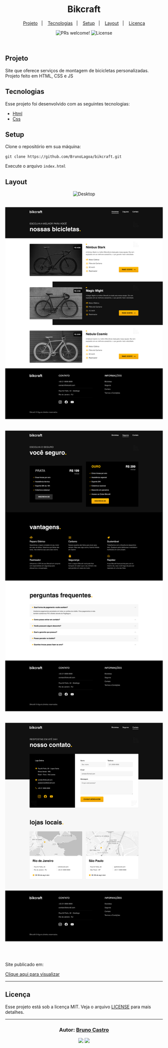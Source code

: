 <h1 align="center">
    Bikcraft
</h1>

<p align="center">
  <a href="#sobre">Projeto</a>&nbsp;&nbsp;&nbsp;|&nbsp;&nbsp;&nbsp;
  <a href="#tecnologias">Tecnologias</a>&nbsp;&nbsp;&nbsp;|&nbsp;&nbsp;&nbsp;
  <a href="#setup">Setup</a>&nbsp;&nbsp;&nbsp;|&nbsp;&nbsp;&nbsp;
  <a href="#layout">Layout</a>&nbsp;&nbsp;&nbsp;|&nbsp;&nbsp;&nbsp;
  <a href="#licença">Licença</a>
</p>

<p align="center">
 <img src="https://img.shields.io/static/v1?label=PRs&message=welcome&color=15C3D6&labelColor=000000" alt="PRs welcome!" />

  <img alt="License" src="https://img.shields.io/static/v1?label=license&message=MIT&color=15C3D6&labelColor=000000">
</p>

<br>

## Projeto

Site que oferece serviços de montagem de bicicletas personalizadas. Projeto feito em HTML, CSS e JS

## Tecnologias

Esse projeto foi desenvolvido com as seguintes tecnologias:

- [Html](https://www.w3schools.com/html)
- [Css](https://www.w3schools.com/css/default.asp)
  

## Setup

Clone o repositório em sua máquina:

`git clone https://github.com/BrunoLagoa/bikcraft.git`

Execute o arquivo `index.html`

## Layout

<div align="center">
    <img alt="Desktop" title="#Desktop" src="images/mocks/index.png" width="680px" />
</div>
<br/><br/>
<div align="center">
    <img alt="Desktop" title="#Desktop" src="images/mocks/bicicletas.png" width="680px" />
</div>
<br/><br/>
<div align="center">
    <img alt="Desktop" title="#Desktop" src="images/mocks/seguro.png" width="680px" />
</div>
<br/><br/>
<div align="center">
    <img alt="Desktop" title="#Desktop" src="images/mocks/contato.png" width="680px" />
</div>

<br/><br/>

<p>Site publicado em:</p>
<a alt="Bruno Castro" target="_blank" rel="noopener noreferrer" href="https://brunolagoa.github.io/bikcraft/">Clique aqui para visualizar</a>

---


## Licença

Esse projeto está sob a licença MIT. Veja o arquivo [LICENSE](LICENSE.md) para mais detalhes.

---

<h3 align="center">
Autor: <a alt="Bruno Castro" target="_blank" rel="noopener noreferrer" href="https://brunocastro.dev">Bruno Castro</a>
</h3>

<p align="center">

  <a alt="Bruno Castro Linkedin" rel="noopener noreferrer" href="https://www.linkedin.com/in/brunovcastro">
    <img src="https://img.shields.io/badge/LinkedIn-Bruno%20Castro-blue?logo=linkedin"/></a>
  <a alt="Bruno Castro GitHub" rel="noopener noreferrer" href="https://github.com/brunolagoa">
  <img src="https://img.shields.io/badge/GitHub-Bruno%20Castro-lightgrey?logo=github"/></a>

</p>